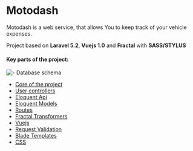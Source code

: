# Motodash

Motodash is a web service, that allows You to keep track of your vehicle expenses.

Project based on __Laravel 5.2__, __Vuejs 1.0__ and __Fractal__ with __SASS/STYLUS__


#### Key parts of the project:

  

![- Database schema](https://www.dropbox.com/s/qrexfmky9h5czpu/databaseschema.png)



- [Core of the project](https://github.com/wdznak/motodash/tree/master/app/Motodash)
- [User controllers](https://github.com/wdznak/motodash/tree/master/app/Motodash/Users/Controllers)
- [Eloquent Api](https://github.com/wdznak/motodash/tree/master/app/Motodash/Repositories)
- [Eloquent Models](https://github.com/wdznak/motodash/tree/master/app/Models)
- [Routes](https://github.com/wdznak/motodash/blob/master/app/Http/routes.php)
- [Fractal Transformers](https://github.com/wdznak/motodash/tree/master/app/Motodash/Modules/DataTransformer)
- [Vuejs](https://github.com/wdznak/motodash/tree/master/resources/assets/js)
- [Request Validation](https://github.com/wdznak/motodash/tree/master/app/Http/Requests)
- [Blade Templates](https://github.com/wdznak/motodash/tree/master/resources/views/layouts)
- [CSS](https://github.com/wdznak/motodash/tree/master/resources/assets/sass)
